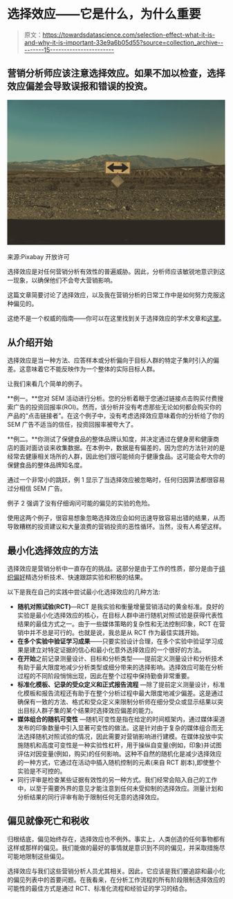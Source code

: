 # 选择效应——它是什么，为什么重要

> 原文：<https://towardsdatascience.com/selection-effect-what-it-is-and-why-it-is-important-33e9a6b05d55?source=collection_archive---------15----------------------->

## 营销分析师应该注意选择效应。如果不加以检查，选择效应偏差会导致误报和错误的投资。

![](img/60e841bae72fcf226f3c1c0eb92b47e7.png)

来源:Pixabay 开放许可

选择效应是对任何营销分析有效性的普遍威胁。因此，分析师应该敏锐地意识到这一现象，以确保他们不会夸大营销影响。

这篇文章简要讨论了选择效应，以及我在营销分析的日常工作中是如何努力克服这种偏见的。

这绝不是一个权威的指南——你可以在这里找到关于选择效应的学术文章和[这里](https://link.springer.com/chapter/10.1007/978-94-009-0137-7_18)。

## 从介绍开始

选择效应是当一种方法、应答样本或分析偏向于目标人群的特定子集时引入的偏差。这意味着它不能反映作为一个整体的实际目标人群。

让我们来看几个简单的例子。

**例一。**您对 SEM 活动进行分析。您的分析着眼于您通过链接点击购买付费搜索广告的投资回报率(ROI)。然而，该分析并没有考虑那些无论如何都会购买你的产品的“点击链接者”。在这个例子中，没有考虑选择效应意味着你的分析给了你的 SEM 广告不适当的信任，投资回报率被夸大了。

**例二。**你测试了保健食品的整体品牌认知度，并决定通过在健身房和健康商店的面对面访谈来收集数据。在本例中，数据是有偏差的，因为您的方法针对的是经常去健康相关场所的人群，因此他们很可能倾向于健康食品。这可能会夸大你的保健食品的整体品牌知名度。

通过一个非常小的跳跃，例 1 显示了当选择效应被忽略时，任何归因算法都很容易过分相信 SEM 广告。

例子 2 强调了没有仔细询问可能的偏见的实验的危险。

使用这两个例子，很容易想象忽略选择效应会如何迅速导致容易出错的结果，从而导致糟糕的投资建议和大量浪费的营销投资的恶性循环。当然，没有人希望这样。

## 最小化选择效应的方法

选择效应是营销分析中一直存在的挑战。这部分是由于工作的性质，部分是由于[组织偏好](/lets-talk-about-organizational-bias-in-data-use-92ba83bb2c59)精选分析技术、快速跟踪实验和积极的结果。

以下是我在自己的实践中尝试最小化选择效应的几种方法:

*   **随机对照试验(RCT)**—RCT 是我实验和衡量增量营销活动的黄金标准。良好的实验是最小化选择效应的核心，在目标人群中进行随机对照试验是获得代表性结果的最佳方式之一。由于一些媒体策略的复杂性和无法控制印象，RCT 在营销中并不总是可行的。也就是说，我总是从 RCT 作为最佳实践开始。
*   **在多个实验中验证学习成果**——只要实验设计合理，在多个实验中验证学习成果是建立对特定证据的信心和最小化意外选择效应的一个很好的方法。
*   **在开始**之前记录测量设计、目标和分析类型——提前定义测量设计和分析技术有助于最大限度地减少分析类型或细分带来的选择影响。选择效应可能在分析过程的不同阶段悄悄出现，因此在整个过程中保持勤奋非常重要。
*   **标准化模板、记录的受众定义和正式报告流程** —除了提前定义测量设计，标准化模板和报告流程还有助于在整个分析过程中最大限度地减少偏差。这是通过确保有一致的方法、格式和受众定义来限制分析师在细分受众或显示结果以突出目标人群子集的某个结果时选择效应偏差的能力。
*   **媒体组合的随机可变性** —随机可变性是指在给定的时间框架内，通过媒体渠道发布的印象数量中引入显著可变性的做法。这是针对由于复杂的媒体组合而无法选择随机对照试验的情况，因此需要对营销影响进行建模。在媒体投放中实施随机和高度可变性是一种实验性杠杆，用于操纵自变量(例如，印象)并试图评估对因变量(例如，购买)的任何影响。这种不自然的随机化是减少选择效应的一种方式，它通过在活动中插入随机控制的元素(来自 RCT 剧本),即使整个实验是不可控的。
*   同行评审是检查某些证据有效性的另一种方式。我们经常会陷入自己的工作中，以至于需要外界的意见才能注意到任何未受抑制的选择效应。测量计划和分析结果的同行评审有助于限制任何无意的选择效应。

## 偏见就像死亡和税收

归根结底，偏见始终存在，选择效应也不例外。事实上，人类创造的任何事物都有这样或那样的偏见。我们能做的最好的事情就是意识到不同的偏见，并采取措施尽可能地限制这些偏见。

选择效应与我们这些营销分析人员尤其相关。因此，它应该是我们要追踪和最小化的偏见列表中的首要问题。在我看来，在分析工作流程的所有阶段限制选择效应的可能性的最佳方式是通过 RCT、标准化流程和经验证的学习的结合。